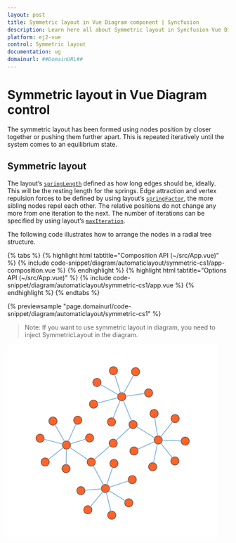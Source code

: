 ```yaml
---
layout: post
title: Symmetric layout in Vue Diagram component | Syncfusion
description: Learn here all about Symmetric layout in Syncfusion Vue Diagram component of Syncfusion Essential JS 2 and more.
platform: ej2-vue
control: Symmetric layout 
documentation: ug
domainurl: ##DomainURL##
---
```


# Symmetric layout in Vue Diagram control

The symmetric layout has been formed using nodes position by closer together or pushing them further apart. This is repeated iteratively until the system comes to an equilibrium state.


## Symmetric layout

The layout’s [`springLength`](https://ej2.syncfusion.com/vue/documentation/api/diagram/layoutModel/#springlength) defined as how long edges should be, ideally. This will be the resting length for the springs. Edge attraction and vertex repulsion forces to be defined by using layout’s [`springFactor`](https://ej2.syncfusion.com/vue/documentation/api/diagram/layoutModel/#springfactor), the more sibling nodes repel each other. The relative positions do not change any more from one iteration to the next. The number of iterations can be specified by using layout’s [`maxIteration`](https://ej2.syncfusion.com/vue/documentation/api/diagram/layoutModel/#maxiteration).

The following code illustrates how to arrange the nodes in a radial tree structure.


{% tabs %}
{% highlight html tabtitle="Composition API (~/src/App.vue)" %}
{% include code-snippet/diagram/automaticlayout/symmetric-cs1/app-composition.vue %}
{% endhighlight %}
{% highlight html tabtitle="Options API (~/src/App.vue)" %}
{% include code-snippet/diagram/automaticlayout/symmetric-cs1/app.vue %}
{% endhighlight %}
{% endtabs %}
        
{% previewsample "page.domainurl/code-snippet/diagram/automaticlayout/symmetric-cs1" %}

>Note: If you want to use symmetric layout in diagram, you need to inject SymmetricLayout in the diagram.

![Symmetric layout](images/symmetric.png)